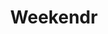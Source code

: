 ---
title: Weekendr
description: Easy to use night club finder. Made it so myself and others could easily find new venues or night clubs to hang out in depending on what kind of music we want to listen to.
image: ./weekendr.png
stack: [NextJS, Graphql, Firebase, PostgreSQL, Docker]
href: 'https://github.com/Weekendr-App/Weekendr'
---